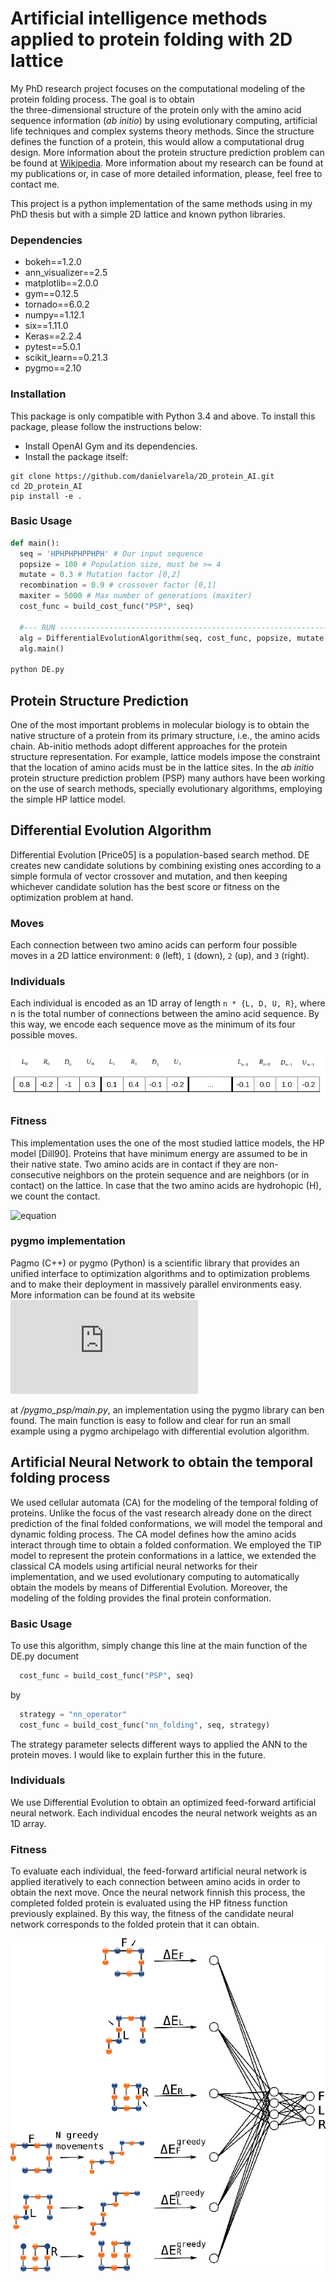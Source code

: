 # Artificial intelligence methods applied to protein folding with 2D lattice

My PhD research project focuses on the computational modeling of the protein folding process. The goal is to obtain  
the three-dimensional structure of the protein only with the amino acid  sequence information (*ab initio*) by using evolutionary computing, artificial life techniques and complex systems theory methods. Since the structure defines the function of a protein, this would allow a computational drug design. More information about the protein structure prediction problem can be found at [Wikipedia](https://en.wikipedia.org/wiki/Protein_structure_prediction). More information about my research can be found at my publications or, in case of more detailed information, please, feel free to contact me.

This project is a python implementation of the same methods using in my PhD thesis but with a simple 2D lattice and known python libraries.

### Dependencies

* bokeh==1.2.0
* ann_visualizer==2.5
* matplotlib==2.0.0
* gym==0.12.5
* tornado==6.0.2
* numpy==1.12.1
* six==1.11.0
* Keras==2.2.4
* pytest==5.0.1
* scikit_learn==0.21.3
* pygmo==2.10

### Installation
This package is only compatible with Python 3.4 and above. To install this package, please follow the instructions below:

* Install OpenAI Gym and its dependencies.
* Install the package itself:

```
git clone https://github.com/danielvarela/2D_protein_AI.git
cd 2D_protein_AI
pip install -e .
```

### Basic Usage

```python
def main():  
  seq = 'HPHPHPHPPHPH' # Our input sequence  
  popsize = 100 # Population size, must be >= 4   	
  mutate = 0.3 # Mutation factor [0,2]   
  recombination = 0.9 # crossover factor [0,1]
  maxiter = 5000 # Max number of generations (maxiter)
  cost_func = build_cost_func("PSP", seq)
  
  #--- RUN ------------------------------------------------------------------+
  alg = DifferentialEvolutionAlgorithm(seq, cost_func, popsize, mutate, recombination, maxiter)
  alg.main()

python DE.py
```


## Protein Structure Prediction

One of the most important problems in molecular biology is to obtain the native structure of a protein from its primary structure, i.e., the amino acids chain. Ab-initio methods adopt different approaches for the protein structure representation. For example, lattice models impose the constraint that the location of amino acids must be in the lattice sites. In the *ab initio* protein structure prediction problem (PSP) many authors have been working on the use of search methods, specially evolutionary algorithms, employing the simple HP lattice model.


## Differential Evolution Algorithm

Differential Evolution [Price05] is a population-based search method. DE creates new candidate solutions by combining existing ones according to a simple formula of vector crossover and mutation, and then keeping whichever candidate solution has the best score or fitness on the optimization problem at hand. 


### Moves

Each connection between two amino acids can perform four possible moves in a 2D lattice environment:  `0`  (left),  `1`  (down),  `2`  (up), and  `3`  (right). 

### Individuals

Each individual is encoded as an 1D array of length `n * {L, D, U, R}`, where n is the total number of connections between the amino acid sequence. By this way, we encode each sequence move as the minimum of its four possible moves.

![img](https://github.com/danielvarela/2D_protein_AI/blob/master/images/individual_encoding.png)

### Fitness

This implementation uses the one of the most studied lattice models, the HP model [Dill90]. Proteins that have minimum energy are assumed to be in their native state. Two amino acids are in contact if they are non-consecutive neighbors on the protein sequence and are neighbors (or in contact) on the lattice. In case that the two amino acids are hydrohopic (H), we count the contact.

![equation](https://latex.codecogs.com/gif.latex?E&space;=&space;\sum_{i&space;<&space;j&space;&space;1}&space;c_{ij}&space;\cdot&space;e_{ij})


### pygmo implementation

Pagmo (C++) or pygmo (Python) is a scientific library that provides an unified interface to optimization algorithms and to optimization problems and to make their deployment in massively parallel environments easy. More information can be found at its website ![pygmo url](https://esa.github.io/pagmo2/index.html)

at */pygmo_psp/main.py*, an implementation using the pygmo library can ben found. The main function is easy to follow and clear for run an small example using a pygmo archipelago with differential evolution algorithm.

## Artificial Neural Network to obtain the temporal folding process

We used cellular automata (CA) for the modeling of the temporal folding of proteins. Unlike the focus of the vast research already done on the direct prediction of the final folded conformations, we will model the temporal and dynamic folding process. The CA model defines how the amino acids interact through time to obtain a folded conformation. We employed the TIP model to represent the protein conformations in a lattice, we extended the classical CA models using artificial neural networks for their implementation, and we used evolutionary computing to automatically obtain the models by means of Differential Evolution. Moreover, the modeling of the folding provides the final protein conformation.

### Basic Usage

To use this algorithm, simply change this line at the main function of the DE.py document

```python
  cost_func = build_cost_func("PSP", seq)
```
by

```python
  strategy = "nn_operator"
  cost_func = build_cost_func("nn_folding", seq, strategy)
```

The strategy parameter selects different ways to applied the ANN to the protein moves. I would like to explain further this in the future.

### Individuals

We use Differential Evolution to obtain an optimized feed-forward artificial neural network. Each individual encodes the neural network weights as an 1D array.

### Fitness

To evaluate each individual, the feed-forward artificial neural network is applied iteratively to each connection between amino acids in order to obtain the next move. Once the neural network finnish this process, the completed folded protein is evaluated using the HP fitness function previously explained. By this way, the fitness of the candidate neural network corresponds to the folded protein that it can obtain.

![ann_folding](https://github.com/danielvarela/2D_protein_AI/blob/master/images/figure_ann.png)

